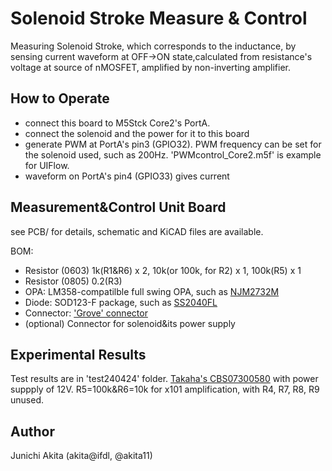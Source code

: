 # Solenoid Stroke Measure & Control

Measuring Solenoid Stroke, which corresponds to the inductance, by sensing current waveform at OFF->ON state,calculated from resistance's voltage at source of nMOSFET, amplified by non-inverting amplifier.

## How to Operate

- connect this board to M5Stck Core2's PortA.
- connect the solenoid and the power for it to this board
- generate PWM at PortA's pin3 (GPIO32). PWM frequency can be set for the solenoid used, such as 200Hz. 'PWMcontrol_Core2.m5f' is example for UIFlow.
- waveform on PortA's pin4 (GPIO33) gives current

## Measurement&Control Unit Board

see PCB/ for details, schematic and KiCAD files are available.

BOM:
- Resistor (0603) 1k(R1&R6) x 2, 10k(or 100k, for R2) x 1, 100k(R5) x 1 
- Resistor (0805) 0.2(R3)
- OPA: LM358-compatilble full swing OPA, such as [NJM2732M](https://akizukidenshi.com/catalog/g/g106018/)
- Diode: SOD123-F package, such as [SS2040FL](https://akizukidenshi.com/catalog/g/g102073/)
- Connector: ['Grove' connector](https://akizukidenshi.com/catalog/g/g112634/)
- (optional) Connector for solenoid&its power supply

## Experimental Results

Test results are in 'test240424' folder. [Takaha's CBS07300580](https://www.takaha-japan.com/product/cbs0730/) with power suppply of 12V. R5=100k&R6=10k for x101 amplification, with R4, R7, R8, R9 unused.

## Author

Junichi Akita (akita@ifdl, @akita11)
